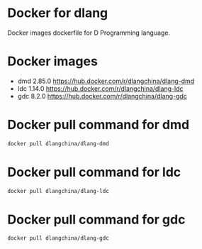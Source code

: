 # Docker for dlang
Docker images dockerfile for D Programming language.

# Docker images
 * dmd 2.85.0 https://hub.docker.com/r/dlangchina/dlang-dmd
 * ldc 1.14.0 https://hub.docker.com/r/dlangchina/dlang-ldc
 * gdc 8.2.0 https://hub.docker.com/r/dlangchina/dlang-gdc

# Docker pull command for dmd
```bash
docker pull dlangchina/dlang-dmd
```

# Docker pull command for ldc
```bash
docker pull dlangchina/dlang-ldc
```

# Docker pull command for gdc
```bash
docker pull dlangchina/dlang-gdc
```
